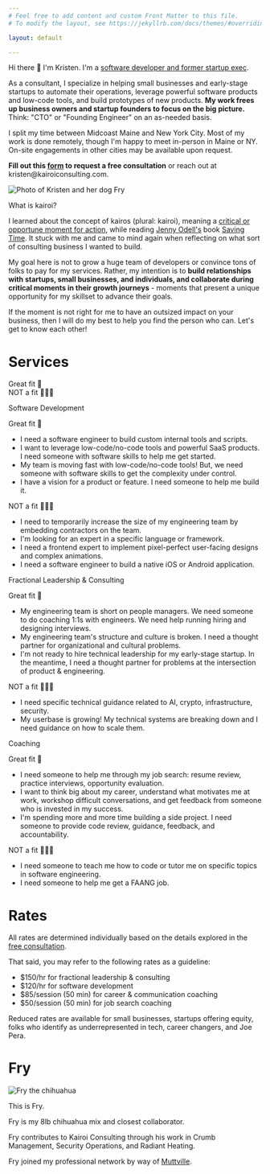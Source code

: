 ```yaml
---
# Feel free to add content and custom Front Matter to this file.
# To modify the layout, see https://jekyllrb.com/docs/themes/#overriding-theme-defaults

layout: default

---
```

<link rel="stylesheet" href="/assets/style.css">

<div class="page">
	<div class="intro">
		<div class="content">
			<p class="heading">
				Hi there 👋 I'm Kristen. I'm a <a href="https://www.linkedin.com/in/kristen-manning-83b266104">software developer and former startup exec</a>.
			</p>
			<p>
				As a consultant, I specialize in helping small businesses and early-stage startups to automate their operations, leverage powerful software products and low-code tools, and build prototypes of new products. <b>My work frees up business owners and startup founders to focus on the big picture.</b> Think: "CTO" or "Founding Engineer" on an as-needed basis. 
			</p>
			<p>
				I split my time between Midcoast Maine and New York City. Most of my work is done remotely, though I'm happy to meet in-person in Maine or NY. On-site engagements in other cities may be available upon request. 
			</p>
			<p>
				<b>Fill out this <a href="https://form.jotform.com/240365810662050">form</a> to request a free consultation</b> or reach out at kristen@kairoiconsulting.com.
			</p>
		</div>
	    <div class="photo">
	        <img src="https://avatars.githubusercontent.com/u/20606480?v=4" alt="Photo of Kristen and her dog Fry">
	    </div>
	</div>
	<div class="about-the-name">
    	<p class="heading">
			What is kairoi? 
		</p>
		<p>
			I learned about the concept of kairos (plural: kairoi), meaning a <a href="https://en.wikipedia.org/wiki/Kairos">critical or opportune moment for action</a>, while reading <a href="https://www.jennyodell.com/writing.html">Jenny Odell's</a> book <a href="https://www.penguinrandomhouse.com/books/672377/saving-time-by-jenny-odell/">Saving Time</a>. It stuck with me and came to mind again when reflecting on what sort of consulting business I wanted to build. 
		</p>
		<p>
			My goal here is not to grow a huge team of developers or convince tons of folks to pay for my services. Rather, my intention is to <b>build relationships with startups, small businesses, and individuals, and collaborate during critical moments in their growth journeys</b> - moments that present a unique opportunity for my skillset to advance their goals. 
		</p>
		<p>
			If the moment is not right for me to have an outsized impact on your business, then I will do my best to help you find the person who can. Let's get to know each other!
		</p>
    </div>
	<div>
	    <h1>
	    	Services
	    </h1> 
	    <div class="services"> 
	    	<div class="service header-row">
			    <p class="service-type">
			    </p>
			    <div class="empty-col"></div>
			    <div class="great-fit heading"> 
			    	Great fit 💯 
			    </div>
			    <div class="not-fit heading"> 
			    	NOT a fit 🙅🏻‍♀️
			    </div>
			</div>
		    <div class="service">
			    <p class="service-type heading">
			    	Software Development
			    </p>
			    <div class="empty-col"></div>
			    <div class="great-fit"> 
			    	<div class="mobile-header"> 
			    		Great fit 💯 
			    	</div>
			    	<ul>
				    	<li>I need a software engineer to build custom internal tools and scripts.</li>
				    	<li>I want to leverage low-code/no-code tools and powerful SaaS products. I need someone with software skills to help me get started.</li>
				    	<li>My team is moving fast with low-code/no-code tools! But, we need someone with software skills to get the complexity under control.</li> 
				    	<li>I have a vision for a product or feature. I need someone to help me build it.</li>
				    </ul>
			    </div>
			    <div class="not-fit"> 
			    	<div class="mobile-header"> 
				    	NOT a fit 🙅🏻‍♀️
				    </div>
			    	<ul>
				    	<li>I need to temporarily increase the size of my engineering team by embedding contractors on the team.</li>
				    	<li>I'm looking for an expert in a specific language or framework.</li>
				    	<li>I need a frontend expert to implement pixel-perfect user-facing designs and complex animations.</li>
				    	<li>I need a software engineer to build a native iOS or Android application.</li>
				    </ul>
			    </div>
			</div>
		    <div class="service">
			    <p class="service-type heading">
		    		Fractional Leadership & Consulting
			    </p>
			    <div class="empty-col"></div>
			    <div class="great-fit"> 
			    	<div class="mobile-header"> 
			    		Great fit 💯 
			    	</div>
			    	<ul>
				    	<li>My engineering team is short on people managers. We need someone to do coaching 1:1s with engineers. We need help running hiring and designing interviews.</li>
				    	<li>My engineering team's structure and culture is broken. I need a thought partner for organizational and cultural problems.</li> 
				    	<li>I'm not ready to hire technical leadership for my early-stage startup. In the meantime, I need a thought partner for problems at the intersection of product & engineering.</li> 
				    </ul>
			    </div>
			    <div class="not-fit"> 
			    	<div class="mobile-header"> 
				    	NOT a fit 🙅🏻‍♀️
				    </div>
			    	<ul>
				    	<li>I need specific technical guidance related to AI, crypto, infrastructure, security.</li>
				    	<li>My userbase is growing! My technical systems are breaking down and I need guidance on how to scale them.</li>
				    </ul>
			    </div>
			</div>
		    <div class="service">
			    <p class="service-type heading">
		    		Coaching
			    </p>
			    <div class="empty-col"></div>
				<div class="great-fit"> 
					<div class="mobile-header"> 
			    		Great fit 💯 
			    	</div>
			    	<ul>
				    	<li>I need someone to help me through my job search: resume review, practice interviews, opportunity evaluation.</li>
				    	<li>I want to think big about my career, understand what motivates me at work, workshop difficult conversations, and get feedback from someone who is invested in my success.</li>
				    	<li>I'm spending more and more time building a side project. I need someone to provide code review, guidance, feedback, and accountability.</li>
				    </ul>
			    </div>
			    <div class="not-fit"> 
			    	<div class="mobile-header"> 
				    	NOT a fit 🙅🏻‍♀️
				    </div>
			    	<ul>
				    	<li>I need someone to teach me how to code or tutor me on specific topics in software engineering.</li>
				    	<li>I need someone to help me get a FAANG job.</li>
				    </ul>
				</div>
			</div>
		</div>
	</div>
    <div class="rates"> 
    	<h1>
	    	Rates
	    </h1> 
	    <p>
	    	All rates are determined individually based on the details explored in the <a href="https://form.jotform.com/240365810662050">free consultation</a>. 
	    </p>
	    <p>
	    	That said, you may refer to the following rates as a guideline: 
	    </p>
	    <ul>
	    	<li>
	    		$150/hr for fractional leadership & consulting
	    	</li>
	    	<li>
	    		$120/hr for software development
	    	</li>
	    	<li>
	    		$85/session (50 min) for career & communication coaching 
	    	</li>
	    	<li> 
	    		$50/session (50 min) for job search coaching 
	    	</li>
	    </ul>
	    <p>
	    	Reduced rates are available for small businesses, startups offering equity, folks who identify as underrepresented in tech, career changers, and Joe Pera. 
	   	</p>
    </div>
    <div> 
    	<h1>
	    	Fry
	    </h1> 
	    <div class="fry">
	    	<div class="photo">
				<img src="https://lh3.googleusercontent.com/pw/ABLVV85BmrB354eeDjGrSWniBWiznMvMUMQNaZFRq9Oylcr8BmdyC6UBg473gEbpqnWKk1rCNs7HT1Ax3BwDwpJUChss8jrcLcTfKN6LKqpc8Yabi1xyRJax_PRWpQ1K-DUggQGl394NodCciCxnJIdlY8o=w1304-h1304-s-no-gm?authuser=0" alt="Fry the chihuahua">
			</div>
		    <div class="content">
				<p>
					This is Fry. 
				</p>
				<p>
					Fry is my 8lb chihuahua mix and closest collaborator.
				</p>
				<p>
					Fry contributes to Kairoi Consulting through his work in Crumb Management, Security Operations, and Radiant Heating. 
				</p>
				<p>
					Fry joined my professional network by way of <a href="https://muttville.org/available_mutts">Muttville</a>. 
				</p>
			</div> 
		</div>
    </div>
</div>



